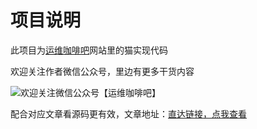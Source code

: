 # 项目说明

此项目为[运维咖啡吧](https://ops-coffee.cn)网站里的猫实现代码

欢迎关注作者微信公众号，里边有更多干货内容

![欢迎关注微信公众号【运维咖啡吧】](/images/qrcode.jpg)

配合对应文章看源码更有效，文章地址：[直达链接，点我查看](https://blog.ops-coffee.cn/s/xkrxfg4NULauzyU7uZqVwQ)
